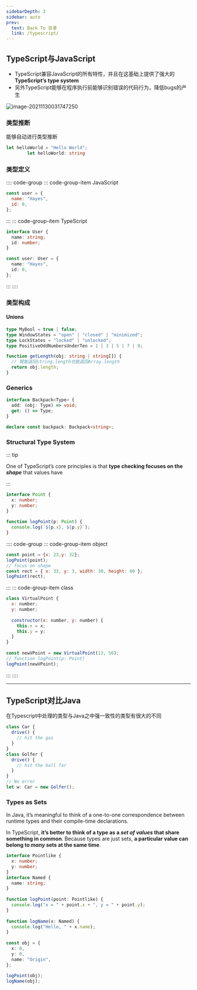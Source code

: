 ```yaml
---
sidebarDepth: 3
sidebar: auto
prev:
  text: Back To 目录
  link: /typescript/
---
```




## TypeScript与JavaScript

- TypeScript兼容JavaScript的所有特性，并且在这基础上提供了强大的**TypeScript‘s type system**
- 另外TypeScript能够在程序执行前能够识别错误的代码行为，降低bugs的产生

<img src="https://gitee.com/q10viking/PictureRepos/raw/master/images//202111300318592.png" alt="image-20211130031747250"  />

### 类型推断

能够自动进行类型推断

```typescript
let helloWorld = "Hello World";
        let helloWorld: string
```

### 类型定义

:::: code-group
::: code-group-item JavaScript

```js
const user = {
  name: "Hayes",
  id: 0,
};
```

:::
::: code-group-item TypeScript

```typescript
interface User {
  name: string;
  id: number;
}

const user: User = {
  name: "Hayes",
  id: 0,
};
```

:::
::::



### 类型构成

#### Unions

```typescript
type MyBool = true | false;
type WindowStates = "open" | "closed" | "minimized";
type LockStates = "locked" | "unlocked";
type PositiveOddNumbersUnderTen = 1 | 3 | 5 | 7 | 9;

function getLength(obj: string | string[]) {
  // 既能返回string.length也能返回Array.length
  return obj.length;
}
```

### Generics

```typescript
interface Backpack<Type> {
  add: (obj: Type) => void;
  get: () => Type;
}

declare const backpack: Backpack<string>;
```



### Structural Type System

::: tip

One of TypeScript’s core principles is that **type checking focuses on the *shape*** that values have

:::

```typescript
interface Point {
  x: number;
  y: number;
}
 
function logPoint(p: Point) {
  console.log(`${p.x}, ${p.y}`);
}
```

:::: code-group
::: code-group-item object

```js
const point = {x: 23,y: 32};
logPoint(point);
// focus on shape
const rect = { x: 33, y: 3, width: 30, height: 80 };
logPoint(rect);
```

:::
::: code-group-item class

```js
class VirtualPoint {
  x: number;
  y: number;
 
  constructor(x: number, y: number) {
    this.x = x;
    this.y = y;
  }
}
 
const newVPoint = new VirtualPoint(13, 56);
// function logPoint(p: Point)
logPoint(newVPoint);
```

:::
::::

---------



## TypeScript对比Java

在Typescript中处理的类型与Java之中强一致性的类型有很大的不同

```typescript
class Car {
  drive() {
    // hit the gas
  }
}
class Golfer {
  drive() {
    // hit the ball far
  }
}
// No error
let w: Car = new Golfer();
```

### Types as Sets

In Java, it’s meaningful to think of a one-to-one correspondence between runtime types and their compile-time declarations.

In TypeScript, **it’s better to think of a type as a *set of values* that share something in common**. Because types are just sets, **a particular value can belong to *many* sets at the same time**.

```typescript
interface Pointlike {
  x: number;
  y: number;
}
interface Named {
  name: string;
}
 
function logPoint(point: Pointlike) {
  console.log("x = " + point.x + ", y = " + point.y);
}
 
function logName(x: Named) {
  console.log("Hello, " + x.name);
}
 
const obj = {
  x: 0,
  y: 0,
  name: "Origin",
};
 
logPoint(obj);
logName(obj);
```


